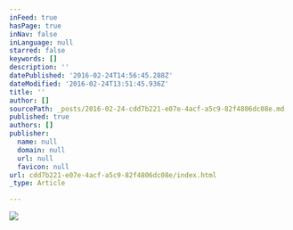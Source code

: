 ```yaml
---
inFeed: true
hasPage: true
inNav: false
inLanguage: null
starred: false
keywords: []
description: ''
datePublished: '2016-02-24T14:56:45.288Z'
dateModified: '2016-02-24T13:51:45.936Z'
title: ''
author: []
sourcePath: _posts/2016-02-24-cdd7b221-e07e-4acf-a5c9-82f4806dc08e.md
published: true
authors: []
publisher:
  name: null
  domain: null
  url: null
  favicon: null
url: cdd7b221-e07e-4acf-a5c9-82f4806dc08e/index.html
_type: Article

---
```

![](https://the-grid-user-content.s3-us-west-2.amazonaws.com/eb6d2764-2bba-4f03-b63b-453c4a926c70.jpg)